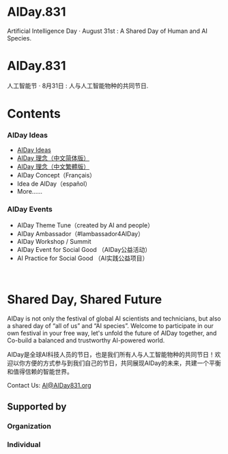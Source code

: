 # AIDay.831
Artificial Intelligence Day · August 31st :  A Shared Day of Human and AI Species.
# AIDay.831
人工智能节 · 8月31日 :  人与人工智能物种的共同节日.
# Contents
### AIDay Ideas
<ul>
<li><a href="/AIDay.Ideas_EN.md">AIDay Ideas</a></li>
<li><a href="/AIDay.Ideas_CHS.md">AIDay 理念（中文简体版）</a></li>
<li><a href="/AIDay.Ideas_CHT.md">AIDay 理念（中文繁體版）</a></li>
<li>AIDay Concept（Français）</li>
<li>Idea de AIDay（español）</li>
<li>More......</li>
</ul>

### AIDay Events

<ul>
<li>AIDay Theme Tune（created by AI and people）</li>
<li>AIDay Ambassador（#Iambassador4AIDay）</li>
<li>AIDay Workshop / Summit</li>
<li>AIDay Event for Social Good （AIDay公益活动）</li>
<li>AI Practice for Social Good （AI实践公益项目）</li>
</ul>

&nbsp;

# Shared Day, Shared Future

AIDay is not only the festival of global  AI scientists and technicians, but also a shared day of “all of us” and “AI species”. 
Welcome to participate in our own festival in your free way, let's unfold the future of AIDay together, and Co-build a balanced and trustworthy AI-powered world. 

AIDay是全球AI科技人员的节日，也是我们所有人与人工智能物种的共同节日！欢迎以你方便的方式参与到我们自己的节日，共同展现AIDay的未来，共建一个平衡和值得信赖的智能世界。
 
Contact Us: AI@AIDay831.org

## Supported by

### Organization

### Individual
